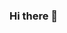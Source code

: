 ### Hi there 👋

<!--
**Joemusic/Joemusic** is a ✨ _special_ ✨ repository because its `README.md` (this file) appears on your GitHub profile.
![Alt Text](https://media.giphy.com/media/vFKqnCdLPNOKc/giphy.gif)


Here are some ideas to get you started:

- 🔭 I’m currently working on ...
- 🌱 I’m currently learning ...
- 👯 I’m looking to collaborate on ...
- 🤔 I’m looking for help with ...
- 💬 Ask me about ...
- 📫 How to reach me: ...
- 😄 Pronouns: ...
- ⚡ Fun fact: ...
-->
